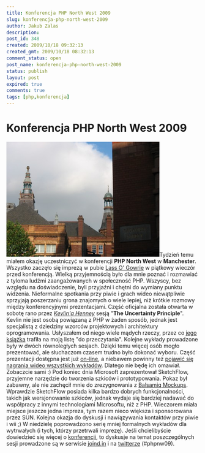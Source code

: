```yaml
---
title: Konferencja PHP North West 2009
slug: konferencja-php-north-west-2009
author: Jakub Zalas
description: 
post_id: 348
created: 2009/10/18 09:32:13
created_gmt: 2009/10/18 08:32:13
comment_status: open
post_name: konferencja-php-north-west-2009
status: publish
layout: post
expired: true
comments: true
tags: [php,konferencja]
---
```


<!--Tydzień temu miałem okazję uczestniczyć w konferencji PHP North West w Manchester. Wszystko zaczęło się imprezą w pubie Lass O' Gowrie w piątkowy wieczór przed konferencją. Wielką przyjemnością było dla mnie poznać i rozmawiać z tyloma ludźmi zaangażowanych w społeczność PHP. Wszyscy, bez względu na doświadczenie, byli przyjaźni i chętni do wymiany punktu widzenia. Nieformalne spotkania przy piwie i grach wideo niewątpliwie sprzyjają poszerzaniu grona znajomych o wiele lepiej, niż krótkie rozmowy między konferencyjnymi prezentacjami.-->

# Konferencja PHP North West 2009

![Manchester, Sackville Street](/uploads/wp//2009/10/img_5176-400x300.jpg)Tydzień temu miałem okazję uczestniczyć w konferencji **PHP North West** w **Manchester**. Wszystko zaczęło się imprezą w pubie [Lass O' Gowrie](http://www.thelass.co.uk/) w piątkowy wieczór przed konferencją. Wielką przyjemnością było dla mnie poznać i rozmawiać z tyloma ludźmi zaangażowanych w społeczność PHP. Wszyscy, bez względu na doświadczenie, byli przyjaźni i chętni do wymiany punktu widzenia. Nieformalne spotkania przy piwie i grach wideo niewątpliwie sprzyjają poszerzaniu grona znajomych o wiele lepiej, niż krótkie rozmowy między konferencyjnymi prezentacjami. Część oficjalna została otwarta w sobotę rano przez _[Kevlin'a Henney](http://twitter.com/KevlinHenney)_ sesją "**The Uncertainty Principle**". Kevlin nie jest osobą powiązaną z PHP w żaden sposób, jednak jest specjalistą z dziedziny wzorców projektowych i architektury oprogramowania. Usłyszałem od niego wiele mądych rzeczy, przez co [jego książka](http://www.goodreads.com/book/show/7003902-97-things-every-programmer-should-know-collective-wisdom-from-the-exper) trafiła na moją listę "do przeczytania". Kolejne wykłady prowadzone były w dwóch równoległych sesjach. Dzięki temu więcej osób mogło prezentować, ale słuchaczom czasem trudno było dokonać wyboru. Część prezentacji dostępna jest już [on-line](http://conference.phpnw.org.uk/phpnw09/?p=346), a niebawem powinny też [pojawić się nagrania wideo wszystkich wykładów](http://conference.phpnw.org.uk/phpnw09/). Dlatego nie będę ich omawiał. Zobaczcie sami :) Pod koniec dnia Microsoft zaprezentował SketchFlow, przyjemne narzędzie do tworzenia szkiców i prototypowania. Pokaz był zabawny, ale nie zachęcił mnie do zrezygnowania z [Balsamiq Mockups](/tworzenie-szkicow-interfejsu-uzytkownika-ui-balsamiq-mockups). Wprawdzie SketchFlow posiada kilka bardzo dobrych funkcjonalności, takich jak wersjonowanie szkiców, jednak wydaje się bardziej nadawać do współpracy z innymi technologiami Microsoftu, niż z PHP. Wieczorem miała miejsce jeszcze jedna impreza, tym razem nieco większa i sponsorowana przez SUN. Kolejna okazja do dyskusji i nawiązywania kontaktów przy piwie i wii ;) W niedzielę poprowadzono serię mniej formalnych wykładów dla wytrwałych (i tych, którzy przetrwali imprezę). Jeśli chcielibyście dowiedzieć się więcej o [konferencji](http://conference.phpnw.org.uk/phpnw09/), to dyskusje na temat poszczególnych sesji prowadzone są w serwisie [joind.in](http://joind.in/event/view/70) i na [twitterze](http://twitter.com/#search?q=%23phpnw09) (#phpnw09).
